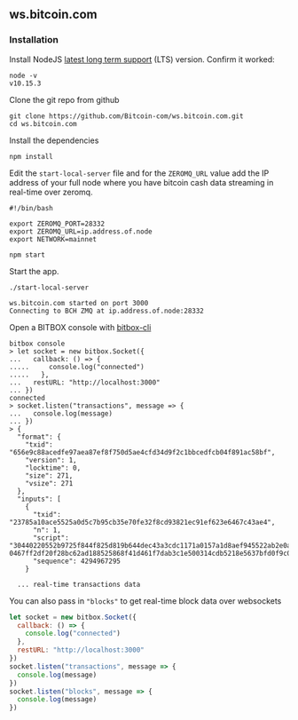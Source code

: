 ## ws.bitcoin.com

### Installation

Install NodeJS [latest long term support](https://nodejs.org/en/) (LTS) version. Confirm it worked:

```
node -v
v10.15.3
```

Clone the git repo from github

```
git clone https://github.com/Bitcoin-com/ws.bitcoin.com.git
cd ws.bitcoin.com
```

Install the dependencies

```
npm install
```

Edit the `start-local-server` file and for the `ZEROMQ_URL` value add the IP address of your full node where you have bitcoin cash data streaming in real-time over zeromq.

```
#!/bin/bash

export ZEROMQ_PORT=28332
export ZEROMQ_URL=ip.address.of.node
export NETWORK=mainnet

npm start
```

Start the app.

```
./start-local-server

ws.bitcoin.com started on port 3000
Connecting to BCH ZMQ at ip.address.of.node:28332
```

Open a BITBOX console with [bitbox-cli](https://www.npmjs.com/package/bitbox-cli)

```
bitbox console
> let socket = new bitbox.Socket({
...   callback: () => {
.....     console.log("connected")
.....   },
...   restURL: "http://localhost:3000"
... })
connected
> socket.listen("transactions", message => {
...   console.log(message)
... })
> {
  "format": {
    "txid": "656e9c88acedfe97aea87ef8f750d5ae4cfd34d9f2c1bbcedfcb04f891ac58bf",
    "version": 1,
    "locktime": 0,
    "size": 271,
    "vsize": 271
  },
  "inputs": [
    {
      "txid": "23785a10ace5525a0d5c7b95cb35e70fe32f8cd93821ec91ef623e6467c43ae4",
      "n": 1,
      "script": "30440220552b9725f844f825d819b644dec43a3cdc1171a0157a1d8aef945522ab2e0a600220683e3ea8626bc2199f7d72971f61e18ba24ba3218d9e138f9e209d5563a9b78e41 0467ff2df20f28bc62ad188525868f41d461f7dab3c1e500314cdb5218e5637bfd0f9c02eb5b3f383f698d28ff13547eaf05dd9216130861dd0216824e9d7337e3",
      "sequence": 4294967295
    }

  ... real-time transactions data
```

You can also pass in `"blocks"` to get real-time block data over websockets

```js
let socket = new bitbox.Socket({
  callback: () => {
    console.log("connected")
  },
  restURL: "http://localhost:3000"
})
socket.listen("transactions", message => {
  console.log(message)
})
socket.listen("blocks", message => {
  console.log(message)
})
```
